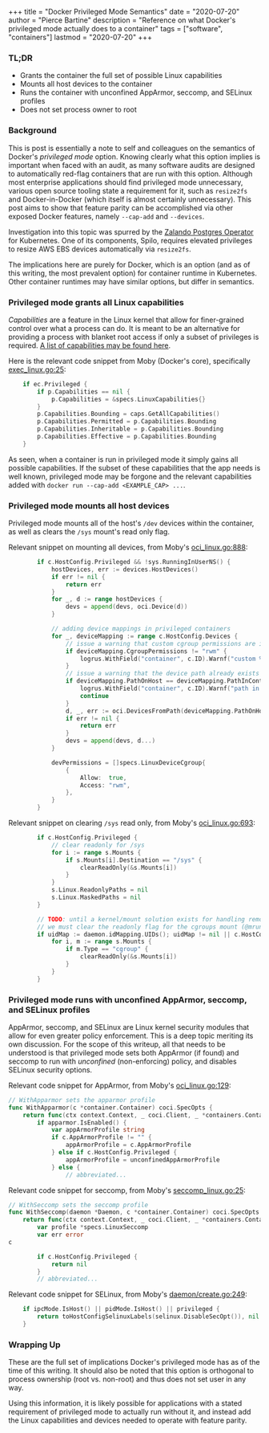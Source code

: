 +++
title = "Docker Privileged Mode Semantics"
date = "2020-07-20"
author = "Pierce Bartine"
description = "Reference on what Docker's privileged mode actually does to a container"
tags = ["software", "containers"]
lastmod = "2020-07-20"
+++

### TL;DR

- Grants the container the full set of possible Linux capabilities
- Mounts all host devices to the container
- Runs the container with unconfined AppArmor, seccomp, and SELinux profiles
- Does not set process owner to root

### Background

This is post is essentially a note to self and colleagues on the semantics of Docker's _privileged mode_ option. Knowing clearly what this option implies is important when faced with an audit, as many software audits are designed to automatically red-flag containers that are run with this option. Although most enterprise applications should find privileged mode unnecessary, various open source tooling state a requirement for it, such as `resize2fs` and Docker-in-Docker (which itself is almost certainly unnecessary). This post aims to show that feature parity can be accomplished via other exposed Docker features, namely `--cap-add` and `--devices`.

Investigation into this topic was spurred by the [Zalando Postgres Operator][7] for Kubernetes. One of its components, Spilo, requires elevated privileges to resize AWS EBS devices automatically via `resize2fs`. 

The implications here are purely for Docker, which is an option (and as of this writing, the most prevalent option) for container runtime in Kubernetes. Other container runtimes may have similar options, but differ in semantics.

### Privileged mode grants all Linux capabilities

_Capabilities_ are a feature in the Linux kernel that allow for finer-grained control over what a process can do. It is meant to be an alternative for providing a process with blanket root access if only a subset of privileges is required. [A list of capabilities may be found here][1].

Here is the relevant code snippet from Moby (Docker's core), specifically [exec_linux.go:25][2]:
```go
	if ec.Privileged {
		if p.Capabilities == nil {
			p.Capabilities = &specs.LinuxCapabilities{}
		}
		p.Capabilities.Bounding = caps.GetAllCapabilities()
		p.Capabilities.Permitted = p.Capabilities.Bounding
		p.Capabilities.Inheritable = p.Capabilities.Bounding
		p.Capabilities.Effective = p.Capabilities.Bounding
	}
```

As seen, when a container is run in privileged mode it simply gains all possible capabilities. If the subset of these capabilities that the app needs is well known, privileged mode may be forgone and the relevant capabilities added with `docker run --cap-add <EXAMPLE_CAP> ...`.

### Privileged mode mounts all host devices

Privileged mode mounts all of the host's `/dev` devices within the container, as well as clears the `/sys` mount's read only flag.

Relevant snippet on mounting all devices, from Moby's [oci_linux.go:888][6]:
```go
		if c.HostConfig.Privileged && !sys.RunningInUserNS() {
			hostDevices, err := devices.HostDevices()
			if err != nil {
				return err
			}
			for _, d := range hostDevices {
				devs = append(devs, oci.Device(d))
			}

			// adding device mappings in privileged containers
			for _, deviceMapping := range c.HostConfig.Devices {
				// issue a warning that custom cgroup permissions are ignored in privileged mode
				if deviceMapping.CgroupPermissions != "rwm" {
					logrus.WithField("container", c.ID).Warnf("custom %s permissions for device %s are ignored in privileged mode", deviceMapping.CgroupPermissions, deviceMapping.PathOnHost)
				}
				// issue a warning that the device path already exists via /dev mounting in privileged mode
				if deviceMapping.PathOnHost == deviceMapping.PathInContainer {
					logrus.WithField("container", c.ID).Warnf("path in container %s already exists in privileged mode", deviceMapping.PathInContainer)
					continue
				}
				d, _, err := oci.DevicesFromPath(deviceMapping.PathOnHost, deviceMapping.PathInContainer, "rwm")
				if err != nil {
					return err
				}
				devs = append(devs, d...)
			}

			devPermissions = []specs.LinuxDeviceCgroup{
				{
					Allow:  true,
					Access: "rwm",
				},
			}
		}
```

Relevant snippet on clearing `/sys` read only, from Moby's [oci_linux.go:693][5]:
```go
		if c.HostConfig.Privileged {
			// clear readonly for /sys
			for i := range s.Mounts {
				if s.Mounts[i].Destination == "/sys" {
					clearReadOnly(&s.Mounts[i])
				}
			}
			s.Linux.ReadonlyPaths = nil
			s.Linux.MaskedPaths = nil
		}

		// TODO: until a kernel/mount solution exists for handling remount in a user namespace,
		// we must clear the readonly flag for the cgroups mount (@mrunalp concurs)
		if uidMap := daemon.idMapping.UIDs(); uidMap != nil || c.HostConfig.Privileged {
			for i, m := range s.Mounts {
				if m.Type == "cgroup" {
					clearReadOnly(&s.Mounts[i])
				}
			}
		}
```

### Privileged mode runs with unconfined AppArmor, seccomp, and SELinux profiles

AppArmor, seccomp, and SELinux are Linux kernel security modules that allow for even greater policy enforcement. This is a deep topic meriting its own discussion. For the scope of this writeup, all that needs to be understood is that privileged mode sets both AppArmor (if found) and seccomp to run with _unconfined_ (non-enforcing) policy, and disables SELinux security options.

Relevant code snippet for AppArmor, from Moby's [oci_linux.go:129][3]:
```go
// WithApparmor sets the apparmor profile
func WithApparmor(c *container.Container) coci.SpecOpts {
	return func(ctx context.Context, _ coci.Client, _ *containers.Container, s *coci.Spec) error {
		if apparmor.IsEnabled() {
			var appArmorProfile string
			if c.AppArmorProfile != "" {
				appArmorProfile = c.AppArmorProfile
			} else if c.HostConfig.Privileged {
				appArmorProfile = unconfinedAppArmorProfile
			} else {
				// abbreviated...
```

Relevant code snippet for seccomp, from Moby's [seccomp_linux.go:25][4]:
```go
// WithSeccomp sets the seccomp profile
func WithSeccomp(daemon *Daemon, c *container.Container) coci.SpecOpts {
	return func(ctx context.Context, _ coci.Client, _ *containers.Container, s *coci.Spec) error {
		var profile *specs.LinuxSeccomp
		var err error
c

		if c.HostConfig.Privileged {
			return nil
		}
		// abbreviated...
```

Relevant code snippet for SELinux, from Moby's [daemon/create.go:249][7]:
```go
	if ipcMode.IsHost() || pidMode.IsHost() || privileged {
		return toHostConfigSelinuxLabels(selinux.DisableSecOpt()), nil
	}
```

### Wrapping Up

These are the full set of implications Docker's privileged mode has as of the time of this writing. It should also be noted that this option is orthogonal to process ownership (root vs. non-root) and thus does not set user in any way.

Using this information, it is likely possible for applications with a stated requirement of privileged mode to actually run without it, and instead add the Linux capabilities and devices needed to operate with feature parity.

[1]: https://man7.org/linux/man-pages/man7/capabilities.7.html
[2]: https://github.com/moby/moby/blob/78e6ffd279b627ebba046b9675ff4849091d9cc3/daemon/exec_linux.go#L25
[3]: https://github.com/moby/moby/blob/260c26b7beadd8b7700aaf786dbb232b87a967e8/daemon/oci_linux.go#L129
[4]: https://github.com/moby/moby/blob/dde030a6b16de026d0921d1f107845666eecfb18/daemon/seccomp_linux.go#L25
[5]: https://github.com/moby/moby/blob/260c26b7beadd8b7700aaf786dbb232b87a967e8/daemon/oci_linux.go#L693
[6]: https://github.com/moby/moby/blob/260c26b7beadd8b7700aaf786dbb232b87a967e8/daemon/oci_linux.go#L888
[7]: https://github.com/zalando/postgres-operator
